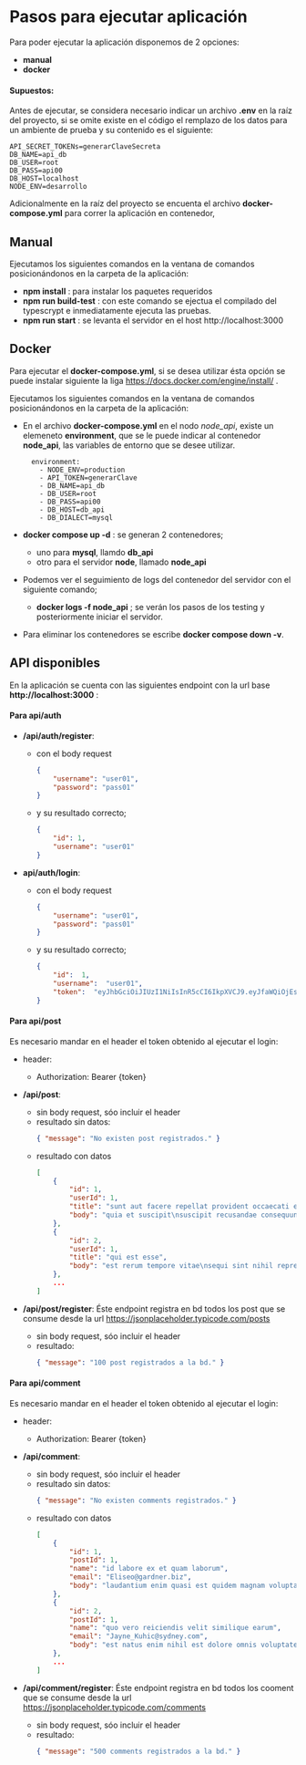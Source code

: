 # Pasos para ejecutar aplicación

Para poder ejecutar la aplicación disponemos de 2 opciones:
- **manual**
- **docker**

#### Supuestos:
Antes de ejecutar, se considera necesario indicar un archivo **.env** en la raíz del proyecto, si se omite existe en el código el remplazo de los datos para un ambiente de prueba y su contenido es el siguiente:

	API_SECRET_TOKENs=generarClaveSecreta
	DB_NAME=api_db
	DB_USER=root
	DB_PASS=api00
	DB_HOST=localhost
	NODE_ENV=desarrollo

Adicionalmente en la raíz del proyecto se encuenta el archivo **docker-compose.yml** para correr la aplicación en contenedor,

## Manual

Ejecutamos los siguientes comandos en la ventana de comandos posicionándonos en la carpeta de la aplicación:	
- **npm install** : para instalar los paquetes requeridos
-	**npm run build-test** : con este comando se ejectua el compilado del typescrypt e inmediatamente ejecuta las pruebas.
-	**npm run start** : se levanta el servidor en el host http://localhost:3000

## Docker
Para ejecutar el **docker-compose.yml**, si se desea utilizar ésta opción se puede instalar siguiente la liga https://docs.docker.com/engine/install/ .

Ejecutamos los siguientes comandos en la ventana de comandos posicionándonos en la carpeta de la aplicación:
- En el archivo **docker-compose.yml** en el nodo *node_api*, existe un elemeneto **environment**, que se le puede indicar al contenedor **node_api**, las variables de entorno que se desee utilizar.

        environment:
          - NODE_ENV=production
          - API_TOKEN=generarClave
          - DB_NAME=api_db
          - DB_USER=root
          - DB_PASS=api00
          - DB_HOST=db_api
          - DB_DIALECT=mysql

- **docker compose up -d** : se generan 2 contenedores;
	-  uno para **mysql**, llamdo **db_api**
	-  otro para el servidor **node**, llamado **node_api**
- Podemos ver el seguimiento de logs del contenedor del servidor con el siguiente comando;
	- **docker logs -f node_api** ; se verán los pasos de los testing y posteriormente iniciar el servidor.
- Para eliminar los contenedores se escribe **docker compose down -v**.

## API disponibles
En la aplicación se cuenta con las siguientes endpoint con la url base **http://localhost:3000** :

#### Para **api/auth**
- **/api/auth/register**:
	- con el body request
		``` json
		{
			"username": "user01",
			"password": "pass01"
		}
		```
	- y su resultado correcto;
	    ``` json
	    {
            "id": 1,
            "username": "user01"
        }
	    ```

- **api/auth/login**:
	- con el body request
		``` json
		{
			"username": "user01",
			"password": "pass01"
		}
		```
	- y su resultado correcto;
		``` json
		{
			"id":  1,
			"username":  "user01",
			"token":  "eyJhbGciOiJIUzI1NiIsInR5cCI6IkpXVCJ9.eyJfaWQiOjEsImlhdCI6MTY4OTY5OTk5NSwiZXhwIjoxNjg5NzAwMjk1fQ.VImT9Pd3nzSYPWGrzYJDL91naJi5fGg7N7VdnySE1os"
		}
		```

#### Para **api/post**
Es necesario mandar en el header el token obtenido al ejecutar el login:
- header:
    - Authorization: Bearer {token}

- **/api/post**:
    - sin body request, sóo incluir el header
    - resultado sin datos:
        ``` json
        { "message": "No existen post registrados." }
        ```
    - resultado con datos
        ``` json
        [
            {
                "id": 1,
                "userId": 1,
                "title": "sunt aut facere repellat provident occaecati excepturi optio reprehenderit",
                "body": "quia et suscipit\nsuscipit recusandae consequuntur expedita et cum\nreprehenderit molestiae ut ut quas totam\nnostrum rerum est autem sunt rem eveniet architecto"
            },
            {
                "id": 2,
                "userId": 1,
                "title": "qui est esse",
                "body": "est rerum tempore vitae\nsequi sint nihil reprehenderit dolor beatae ea dolores neque\nfugiat blanditiis voluptate porro vel nihil molestiae ut reiciendis\nqui aperiam non debitis possimus qui neque nisi nulla"
            },
            ...
        ]
        ```
- **/api/post/register**: Éste endpoint registra en bd todos los post que se consume desde la url https://jsonplaceholder.typicode.com/posts
    - sin body request, sóo incluir el header
    - resultado:
        ``` json
        { "message": "100 post registrados a la bd." }
        ```

#### Para **api/comment**
Es necesario mandar en el header el token obtenido al ejecutar el login:
- header:
    - Authorization: Bearer {token}

- **/api/comment**:
    - sin body request, sóo incluir el header
    - resultado sin datos:
        ``` json
        { "message": "No existen comments registrados." }
        ```
    - resultado con datos
        ``` json
        [
            {
                "id": 1,
                "postId": 1,
                "name": "id labore ex et quam laborum",
                "email": "Eliseo@gardner.biz",
                "body": "laudantium enim quasi est quidem magnam voluptate ipsam eos\ntempora quo necessitatibus\ndolor quam autem quasi\nreiciendis et nam sapiente accusantium"
            },
            {
                "id": 2,
                "postId": 1,
                "name": "quo vero reiciendis velit similique earum",
                "email": "Jayne_Kuhic@sydney.com",
                "body": "est natus enim nihil est dolore omnis voluptatem numquam\net omnis         occaecati quod ullam at\nvoluptatem error expedita pariatur\nnihil sint nostrum voluptatem reiciendis et"
            },
            ...
        ]
        ```
- **/api/comment/register**: Éste endpoint registra en bd todos los cooment que se consume desde la url https://jsonplaceholder.typicode.com/comments
    - sin body request, sóo incluir el header
    - resultado:
        ``` json
        { "message": "500 comments registrados a la bd." }
        ```